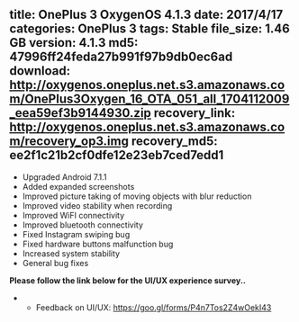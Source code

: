 title: OnePlus 3 OxygenOS 4.1.3
date: 2017/4/17
categories: OnePlus 3
tags: Stable
file_size: 1.46 GB
version: 4.1.3
md5: 47996ff24feda27b991f97b9db0ec6ad
download: http://oxygenos.oneplus.net.s3.amazonaws.com/OnePlus3Oxygen_16_OTA_051_all_1704112009_eea59ef3b9144930.zip
recovery_link: http://oxygenos.oneplus.net.s3.amazonaws.com/recovery_op3.img
recovery_md5: ee2f1c21b2cf0dfe12e23eb7ced7edd1
---
* Upgraded Android 7.1.1 
* Added expanded screenshots 
* Improved picture taking of moving objects with blur reduction 
* Improved video stability when recording
* Improved WiFI connectivity  
* Improved bluetooth connectivity 
* Fixed Instagram swiping bug
* Fixed hardware buttons malfunction bug
* Increased system stability
* General bug fixes


**Please follow the link below for the UI/UX experience survey..**
* - Feedback on UI/UX: https://goo.gl/forms/P4n7Tos2Z4wOekI43

